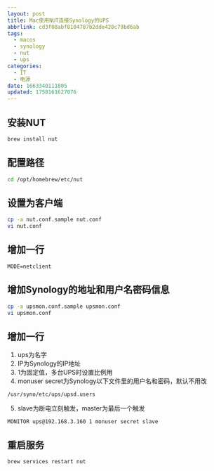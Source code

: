 ```yaml
---
layout: post
title: Mac使用NUT连接Synology的UPS
abbrlink: cd3f08abf8104787b2dde428c79bd6ab
tags:
  - macos
  - synology
  - nut
  - ups
categories:
  - IT
  - 电源
date: 1663340111805
updated: 1758161627076
---
```


## 安装NUT

```bash
brew install nut
```

## 配置路径

```bash
cd /opt/homebrew/etc/nut
```

## 设置为客户端

```bash
cp -a nut.conf.sample nut.conf
vi nut.conf
```

## 增加一行

```
MODE=netclient
```

## 增加Synology的地址和用户名密码信息

```bash
cp -a upsmon.conf.sample upsmon.conf
vi upsmon.conf
```

## 增加一行

1. ups为名字
2. IP为Synology的IP地址
3. 1为固定值，多台UPS时设置比例用
4. monuser secret为Synology以下文件里的用户名和密码，默认不用改

```
/usr/syno/etc/ups/upsd.users
```

5. slave为断电立刻触发，master为最后一个触发

```
MONITOR ups@192.168.3.160 1 monuser secret slave
```

## 重启服务

```bash
brew services restart nut
```

